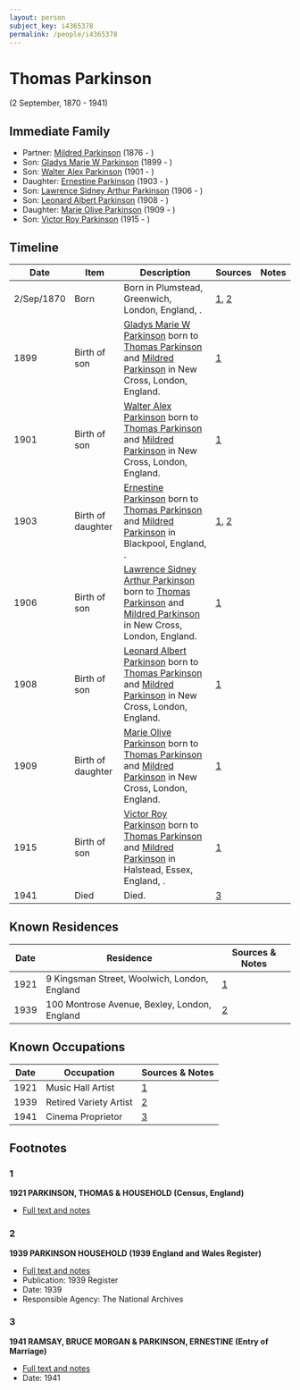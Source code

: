 ```yaml
---
layout: person
subject_key: i4365378
permalink: /people/i4365378
---
```


# Thomas Parkinson
(2 September, 1870 - 1941)

## Immediate Family

* Partner: [Mildred Parkinson](./@25594216@-mildred-parkinson-b1876-d.md) (1876 - )
* Son: [Gladys Marie W Parkinson](./@93191940@-gladys-marie-w-parkinson-b1899-d.md) (1899 - )
* Son: [Walter Alex Parkinson](./@9475046@-walter-alex-parkinson-b1901-d.md) (1901 - )
* Daughter: [Ernestine Parkinson](./@32129630@-ernestine-parkinson-b1903-d.md) (1903 - )
* Son: [Lawrence Sidney Arthur Parkinson](./@98781744@-lawrence-sidney-arthur-parkinson-b1906-d.md) (1906 - )
* Son: [Leonard Albert Parkinson](./@59797112@-leonard-albert-parkinson-b1908-d.md) (1908 - )
* Daughter: [Marie Olive Parkinson](./@25205426@-marie-olive-parkinson-b1909-d.md) (1909 - )
* Son: [Victor Roy Parkinson](./@64799854@-victor-roy-parkinson-b1915-d.md) (1915 - )

## Timeline

Date | Item | Description | Sources | Notes
---|---|---|---|---
2/Sep/1870 | Born | Born in Plumstead, Greenwich, London, England, . | [1](#1), [2](#2) | 
1899 | Birth of son | [Gladys Marie W Parkinson](./@93191940@-gladys-marie-w-parkinson-b1899-d.md) born to [Thomas Parkinson](./@4365378@-thomas-parkinson-b1870-9-2-d1941.md) and [Mildred Parkinson](./@25594216@-mildred-parkinson-b1876-d.md) in New Cross, London, England. | [1](#1) | 
1901 | Birth of son | [Walter Alex Parkinson](./@9475046@-walter-alex-parkinson-b1901-d.md) born to [Thomas Parkinson](./@4365378@-thomas-parkinson-b1870-9-2-d1941.md) and [Mildred Parkinson](./@25594216@-mildred-parkinson-b1876-d.md) in New Cross, London, England. | [1](#1) | 
1903 | Birth of daughter | [Ernestine Parkinson](./@32129630@-ernestine-parkinson-b1903-d.md) born to [Thomas Parkinson](./@4365378@-thomas-parkinson-b1870-9-2-d1941.md) and [Mildred Parkinson](./@25594216@-mildred-parkinson-b1876-d.md) in Blackpool, England, . | [1](#1), [2](#2) | 
1906 | Birth of son | [Lawrence Sidney Arthur Parkinson](./@98781744@-lawrence-sidney-arthur-parkinson-b1906-d.md) born to [Thomas Parkinson](./@4365378@-thomas-parkinson-b1870-9-2-d1941.md) and [Mildred Parkinson](./@25594216@-mildred-parkinson-b1876-d.md) in New Cross, London, England. | [1](#1) | 
1908 | Birth of son | [Leonard Albert Parkinson](./@59797112@-leonard-albert-parkinson-b1908-d.md) born to [Thomas Parkinson](./@4365378@-thomas-parkinson-b1870-9-2-d1941.md) and [Mildred Parkinson](./@25594216@-mildred-parkinson-b1876-d.md) in New Cross, London, England. | [1](#1) | 
1909 | Birth of daughter | [Marie Olive Parkinson](./@25205426@-marie-olive-parkinson-b1909-d.md) born to [Thomas Parkinson](./@4365378@-thomas-parkinson-b1870-9-2-d1941.md) and [Mildred Parkinson](./@25594216@-mildred-parkinson-b1876-d.md) in New Cross, London, England. | [1](#1) | 
1915 | Birth of son | [Victor Roy Parkinson](./@64799854@-victor-roy-parkinson-b1915-d.md) born to [Thomas Parkinson](./@4365378@-thomas-parkinson-b1870-9-2-d1941.md) and [Mildred Parkinson](./@25594216@-mildred-parkinson-b1876-d.md) in Halstead, Essex, England, . | [1](#1) | 
1941 | Died | Died. | [3](#3) | 

## Known Residences

Date | Residence | Sources & Notes
---|---|---
1921 | 9 Kingsman Street, Woolwich, London, England | [1](#1)
1939 | 100 Montrose Avenue, Bexley, London, England | [2](#2)

## Known Occupations

Date | Occupation | Sources & Notes
---|---|---
1921 | Music Hall Artist | [1](#1)
1939 | Retired Variety Artist | [2](#2)
1941 | Cinema Proprietor | [3](#3)

## Footnotes

### 1

**1921 PARKINSON, THOMAS & HOUSEHOLD (Census, England)**

* [Full text and notes](../sources/@90666873@-1921-parkinson,-thomas-&-household-census,-england-.md)

### 2

**1939 PARKINSON HOUSEHOLD (1939 England and Wales Register)**

* [Full text and notes](../sources/@15208044@-1939-parkinson-household-1939-england-and-wales-register-.md)
* Publication: 1939 Register
* Date: 1939
* Responsible Agency: The National Archives

### 3

**1941 RAMSAY, BRUCE MORGAN & PARKINSON, ERNESTINE (Entry of Marriage)**

* [Full text and notes](../sources/@27507200@-1941-ramsay,-bruce-morgan-&-parkinson,-ernestine-entry-of-marriage-.md)
* Date: 1941

